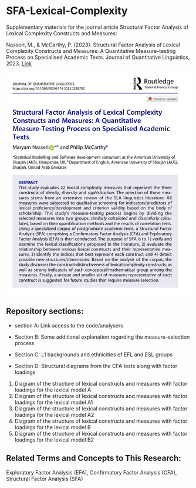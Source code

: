 # SFA-Lexical-Complexity
Supplementary materials for the journal article Structural Factor Analysis of Lexical Complexity Constructs and Measures:

Nasseri, M., & McCarthy, P. (2023). Structural Factor Analysis of Lexical Complexity Constructs and Measures: A Quantitative Measure-testing Process on Specialised Academic Texts. Journal of Quantitative Linguistics, 2023. [Link](https://www.researchgate.net/publication/375187949_Structural_Factor_Analysis_of_Lexical_Complexity_Constructs_and_Measures_A_Quantitative_Measure-Testing_Process_on_Specialised_Academic_Texts)

![Screenshot of the abstract of the journal article Structural Factor Analysis of Lexical Complexity Constructs and Measures.](https://github.com/Maryam-Nasseri/SFA-Lexical-Complexity/blob/main/SFA-paper-abstract.png)


## Repository sections:

- section A: Link access to the code/analysers

- Section B: Some additional explanation regarding the measure-selection process

- Section C: L1 backgrounds and ethnicities of EFL and ESL groups

- Section D: Structural diagrams from the CFA tests along with factor loadings

1. Diagram of the structure of lexical constructs and measures with factor loadings for the lexical model A
2. Diagram of the structure of lexical constructs and measures with factor loadings for the lexical model A1
3. Diagram of the structure of lexical constructs and measures with factor loadings for the lexical model A2
4. Diagram of the structure of lexical constructs and measures with factor loadings for the lexical model B
5. Diagram of the structure of lexical constructs and measures with factor loadings for the lexical model B2

## Related Terms and Concepts to This Research:
Exploratory Factor Analysis (EFA), Confirmatory Factor Analysis (CFA), Structural Factor Analysis (SFA)

